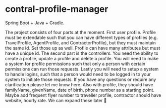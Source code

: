 # contral-profile-manager

Spring Boot + Java + Gradle.

The project consists of four parts at the moment. First user profile. Profile must be extendable such that you can have different types of profiles (e.g. TravelProfile, AgentProfile, and ContractorProfile), but they must maintain the same id. Set those up as well. Profile can have many attributes but must have a unique id. The second part is the controllers. You need the ability to create a profile, update a profile and delete a profile. You will need to make a system for profile permissions such that only a person with certain permissions can run those requests. Lastly you will need to setup a system to handle logins, such that a person would need to be logged in to your system to initiate those requests. If you have any questions or require any clarification please let me know here.
Also with profile, they should have familyName, givenName, date of birth, phone number as a starting point. Maybe add frequent flyer number to traveller profile, contractor should have website, hourly rate. We can expand these later :slightly_smiling_face:
